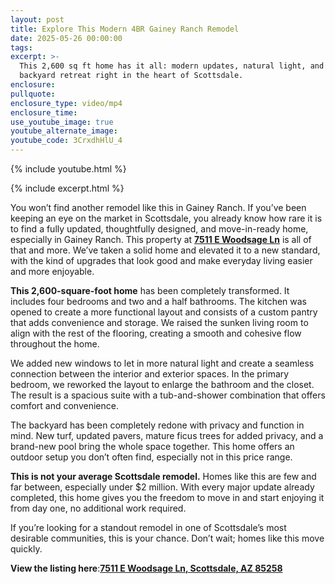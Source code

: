 ```yaml
---
layout: post
title: Explore This Modern 4BR Gainey Ranch Remodel
date: 2025-05-26 00:00:00
tags:
excerpt: >-
  This 2,600 sq ft home has it all: modern updates, natural light, and a private
  backyard retreat right in the heart of Scottsdale.
enclosure:
pullquote:
enclosure_type: video/mp4
enclosure_time:
use_youtube_image: true
youtube_alternate_image:
youtube_code: 3CrxdhHlU_4
---
```

{% include youtube.html %}

{% include excerpt.html %}

You won’t find another remodel like this in Gainey Ranch. If you’ve been keeping an eye on the market in Scottsdale, you already know how rare it is to find a fully updated, thoughtfully designed, and move-in-ready home, especially in Gainey Ranch. This property at [**7511 E Woodsage Ln**](https://www.zillow.com/homedetails/7511-E-Woodsage-Ln-Scottsdale-AZ-85258/7859853_zpid/) is all of that and more. We’ve taken a solid home and elevated it to a new standard, with the kind of upgrades that look good and make everyday living easier and more enjoyable.

**This 2,600-square-foot home** has been completely transformed. It includes four bedrooms and two and a half bathrooms. The kitchen was opened to create a more functional layout and consists of a custom pantry that adds convenience and storage. We raised the sunken living room to align with the rest of the flooring, creating a smooth and cohesive flow throughout the home.

We added new windows to let in more natural light and create a seamless connection between the interior and exterior spaces. In the primary bedroom, we reworked the layout to enlarge the bathroom and the closet. The result is a spacious suite with a tub-and-shower combination that offers comfort and convenience.

The backyard has been completely redone with privacy and function in mind. New turf, updated pavers, mature ficus trees for added privacy, and a brand-new pool bring the whole space together. This home offers an outdoor setup you don’t often find, especially not in this price range.

**This is not your average Scottsdale remodel.** Homes like this are few and far between, especially under $2 million. With every major update already completed, this home gives you the freedom to move in and start enjoying it from day one, no additional work required.

If you’re looking for a standout remodel in one of Scottsdale’s most desirable communities, this is your chance. Don’t wait; homes like this move quickly.

**View the listing here**:[**7511 E Woodsage Ln, Scottsdale, AZ 85258**](https://www.zillow.com/homedetails/7511-E-Woodsage-Ln-Scottsdale-AZ-85258/7859853_zpid/)